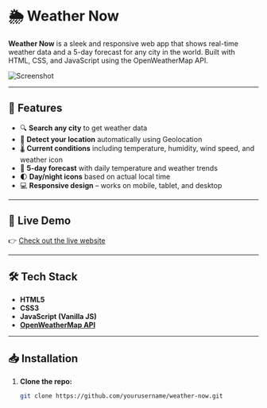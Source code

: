 # 🌦️ Weather Now

**Weather Now** is a sleek and responsive web app that shows real-time weather data and a 5-day forecast for any city in the world. Built with HTML, CSS, and JavaScript using the OpenWeatherMap API.

![Screenshot](screenshot.png)

---

## 🌟 Features

- 🔍 **Search any city** to get weather data
- 📍 **Detect your location** automatically using Geolocation
- 🌡️ **Current conditions** including temperature, humidity, wind speed, and weather icon
- 📅 **5-day forecast** with daily temperature and weather trends
- 🌓 **Day/night icons** based on actual local time
- 💻 **Responsive design** – works on mobile, tablet, and desktop

---

## 🚀 Live Demo

👉 [Check out the live website](https://yourusername.github.io/weather-now/)

---

## 🛠️ Tech Stack

- **HTML5**
- **CSS3**
- **JavaScript (Vanilla JS)**
- **[OpenWeatherMap API](https://openweathermap.org/api)**

---

## 📥 Installation

1. **Clone the repo:**
   ```bash
   git clone https://github.com/yourusername/weather-now.git
   ```

